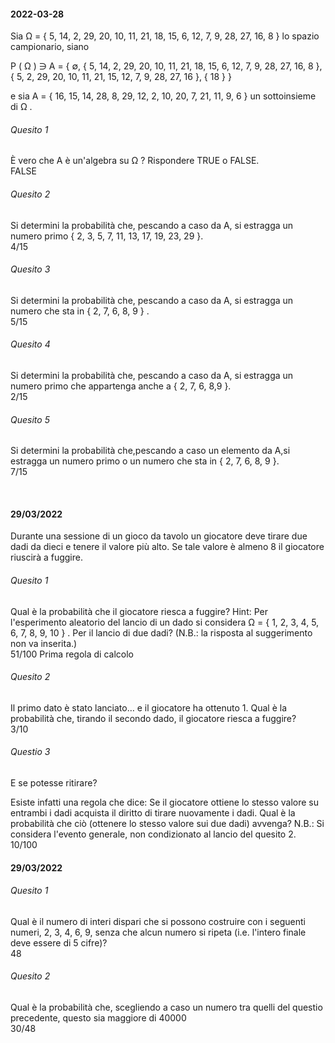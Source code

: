 #### 2022-03-28

Sia Ω = { 5, 14, 2, 29, 20, 10, 11, 21, 18, 15, 6, 12, 7, 9, 28, 27, 16, 8 } lo spazio campionario, siano

P ( Ω ) ∋ A = { ∅, { 5, 14, 2, 29, 20, 10, 11, 21, 18, 15, 6, 12, 7, 9, 28, 27, 16, 8 }, { 5, 2, 29, 20, 10, 11, 21, 15, 12, 7, 9, 28, 27, 16 }, { 18 } }

e sia A = { 16, 15, 14, 28, 8, 29, 12, 2, 10, 20, 7, 21, 11, 9, 6 } un sottoinsieme di Ω .

###### Quesito 1
È vero che A è un'algebra su Ω ? Rispondere TRUE o FALSE.<br>
FALSE

###### Quesito 2
Si determini la probabilità che, pescando a caso da A, si estragga un numero primo { 2, 3, 5, 7, 11, 13, 17, 19, 23, 29 }.<br>
4/15

###### Quesito 3
Si determini la probabilità che, pescando a caso da A, si estragga un numero che sta in { 2, 7, 6, 8, 9 } . <br>
5/15

###### Quesito 4
Si determini la probabilità che, pescando a caso da A, si estragga un numero primo che appartenga anche a { 2, 7, 6, 8,9 }. <br>
2/15

###### Quesito 5
Si determini la probabilità che,pescando a caso un elemento da A,si estragga un numero primo o un numero che sta in { 2, 7, 6, 8, 9 }. <br>
7/15

<br>

#### 29/03/2022

Durante una sessione di un gioco da tavolo un giocatore deve tirare due dadi da dieci e tenere il valore più alto. Se tale valore è almeno 8 il giocatore riuscirà a fuggire.

###### Quesito 1
Qual è la probabilità che il giocatore riesca a fuggire? Hint: Per l'esperimento aleatorio del lancio di un dado si considera Ω = { 1, 2, 3, 4, 5, 6, 7, 8, 9, 10 } . Per il lancio di due dadi? (N.B.: la risposta al suggerimento non va inserita.) <br>
51/100 Prima regola di calcolo

###### Quesito 2
Il primo dato è stato lanciato… e il giocatore ha ottenuto 1. Qual è la probabilità che, tirando il secondo dado, il giocatore riesca a fuggire? <br>
3/10

###### Questio 3
E se potesse ritirare?

Esiste infatti una regola che dice: Se il giocatore ottiene lo stesso valore su entrambi i dadi acquista il diritto di tirare nuovamente i dadi. Qual è la probabilità che ciò (ottenere lo stesso valore sui due dadi) avvenga? N.B.: Si considera l'evento generale, non condizionato al lancio del quesito 2. <br>
10/100


#### 29/03/2022
###### Quesito 1
Qual è il numero di interi dispari che si possono costruire con i seguenti numeri, 2, 3, 4, 6, 9, senza che alcun numero si ripeta (i.e. l'intero finale deve essere di 5 cifre)? <br>
48

###### Quesito 2
Qual è la probabilità che, scegliendo a caso un numero tra quelli del questio precedente, questo sia maggiore di 40000 <br>
30/48
